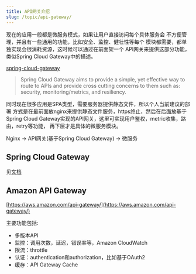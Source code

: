 ```yaml
---
title: API网关介绍
slug: /topic/api-gateway/
---
```


现在的应用一般都是微服务模式，如果让用户直接访问每个具体服务会
不方便管理，并且有一些通用的功能，比如安全、监控、健壮性等每个
模块都需要，都单独实现会很消耗资源，这时候可以通过在前面架一个
API网关来提供这部分功能，类似Spring Cloud Gateway中的描述。

[spring-cloud-gateway](https://spring.io/projects/spring-cloud-gateway)

>Spring Cloud Gateway aims to provide a simple, yet effective way to route to APIs and provide cross cutting concerns to them such as: security, monitoring/metrics, and resiliency.

同时现在很多应用是SPA类型，需要服务器提供静态文件，所以个人当前建议的部署
方式是在最前面放nginx来提供静态文件服务，https终止，然后在后面放基于Spring
Cloud Gateway实现的API网关，这里可实现用户鉴权，metric收集，路由，retry等功能，
再下层才是具体的微服务模块。

Nginx -> API网关(基于Spring Cloud Gateway) -> 微服务

## Spring Cloud Gateway

见[文档](../../backend/spring/spring-cloud-gateway)

## Amazon API Gateway

[https://aws.amazon.com/api-gateway/](https://aws.amazon.com/api-gateway/)

主要功能包括:
- 多版本API
- 监控：调用次数，延迟，错误率等，Amazon CloudWatch
- 限流：throttle
- 认证：authentication和authorization，比如基于OAuth2
- 缓存：API Gateway Cache
